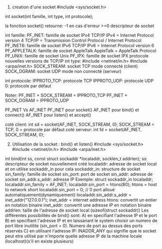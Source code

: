 1) creation d'une socket
#include <sys/socket.h>

int socket(int famille, int type, int protocole);

la fonction socket() retourne:
	-1	en cas d'erreur
	>=0	descripteur de socket

int famille:
	PF_INET: famille de socket IPv4 TCP/IP
		IPv4 = Internet Protocol version 4
		TCP/IP = Transmission Control Protocol / Internet Protocol
	PF_INET6: famille de socket IPv6 TCP/IP
		IPv6 = Internet Protocol version 6
	PF_APPLETALK: famille de socket AppleTalk
		AppleTalk = AppleTalk Protocol
	PF_UNIX: famille de socket Unix
	PF_IPX: famille de socket IPX
		protocole nouvelles versions de TCP/IP
int type:
#include <netinet/in.h>
#include <arpa/inet.h>
	SOCK_STREAM: socket TCP
		mode connecté (client)
	SOCK_DGRAM: socket UDP
		mode non connecté (serveur)

int protocole:
	IPPROTO_TCP: protocole TCP
	IPPROTO_UDP: protocole UDP
	0: protocole par défaut

Noter:
	PF_INET + SOCK_STREAM = IPPROTO_TCP
	PF_INET + SOCK_DGRAM = IPPROTO_UDP

PF_INET Vs AF_INET
	PF_INET pour socket()
	AF_INET pour bind() et connect()
	AF_INET pour listen() et accept()

coté client:
	int sd = socket(AF_INET, SOCK_STREAM, 0); SOCK_STREAM = TCP, 0 = protocole par défaut
coté serveur:
	int fd = socket(AF_INET, SOCK_STREAM, 0);

2) Utilisation de la socket : bind() et listen()
#include <sys/socket.h>
#include <netinet/in.h>
#include <arpa/inet.h>

int bind(int ss, const struct sockaddr *localaddr, socklen_t addrlen);
	ss: descripteur de socket nouvellement créé
	localaddr: adresse de socket local et on utilise sockaddr_in pour cela
		sockaddr_in: structure de socket
			sin_family: famille de socket
			sin_port: port de socket
			sin_addr: adresse de socket
				sin_addr.s_addr: adresse IP
			Exemple:
				struct sockaddr_in localaddr;
				localaddr.sin_family = AF_INET;
				localaddr.sin_port = htons(80); htons = host to network short
				localaddr.sin_port = 0; // 0 port alloué automatiquement(dynamiquement)
				localaddr.sin_addr.s_addr = inet_addr("127.0.0.1"); inet_addr = internet address
					htons: convertit un entier en notation binaire
					inet_addr: convertit une adresse IP en notation binaire
	addrlen: taille de l'adresse de socket local (sizeof(struct sockaddr))
Les différentes possibilités de bind() sont:
	A) en specifiant l'adresse IP et le port
	B) en specifiant l'adresse IP et en laissanant le system choisir un numero de port libre
		inutilite (sin_port = 0). Numero de port au dessus des ports réservés
	C) en utilisant l'adresse IP: INADDR_ANY qui signifie que le socket peut etre utilisé par n'importe quelle adresse IP de la machine locale (localhost)(s'il en existe plusieurs)